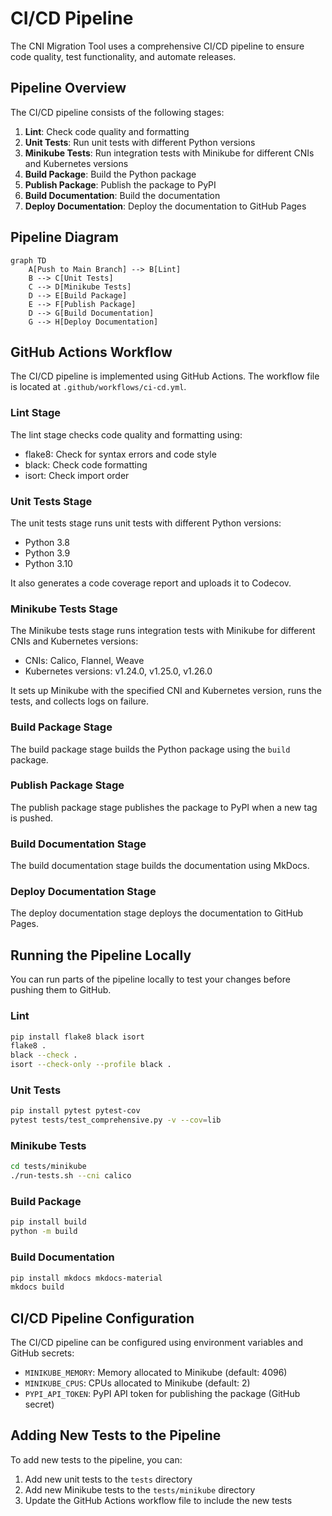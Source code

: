 # CI/CD Pipeline

The CNI Migration Tool uses a comprehensive CI/CD pipeline to ensure code quality, test functionality, and automate releases.

## Pipeline Overview

The CI/CD pipeline consists of the following stages:

1. **Lint**: Check code quality and formatting
2. **Unit Tests**: Run unit tests with different Python versions
3. **Minikube Tests**: Run integration tests with Minikube for different CNIs and Kubernetes versions
4. **Build Package**: Build the Python package
5. **Publish Package**: Publish the package to PyPI
6. **Build Documentation**: Build the documentation
7. **Deploy Documentation**: Deploy the documentation to GitHub Pages

## Pipeline Diagram

```mermaid
graph TD
    A[Push to Main Branch] --> B[Lint]
    B --> C[Unit Tests]
    C --> D[Minikube Tests]
    D --> E[Build Package]
    E --> F[Publish Package]
    D --> G[Build Documentation]
    G --> H[Deploy Documentation]
```

## GitHub Actions Workflow

The CI/CD pipeline is implemented using GitHub Actions. The workflow file is located at `.github/workflows/ci-cd.yml`.

### Lint Stage

The lint stage checks code quality and formatting using:

- flake8: Check for syntax errors and code style
- black: Check code formatting
- isort: Check import order

### Unit Tests Stage

The unit tests stage runs unit tests with different Python versions:

- Python 3.8
- Python 3.9
- Python 3.10

It also generates a code coverage report and uploads it to Codecov.

### Minikube Tests Stage

The Minikube tests stage runs integration tests with Minikube for different CNIs and Kubernetes versions:

- CNIs: Calico, Flannel, Weave
- Kubernetes versions: v1.24.0, v1.25.0, v1.26.0

It sets up Minikube with the specified CNI and Kubernetes version, runs the tests, and collects logs on failure.

### Build Package Stage

The build package stage builds the Python package using the `build` package.

### Publish Package Stage

The publish package stage publishes the package to PyPI when a new tag is pushed.

### Build Documentation Stage

The build documentation stage builds the documentation using MkDocs.

### Deploy Documentation Stage

The deploy documentation stage deploys the documentation to GitHub Pages.

## Running the Pipeline Locally

You can run parts of the pipeline locally to test your changes before pushing them to GitHub.

### Lint

```bash
pip install flake8 black isort
flake8 .
black --check .
isort --check-only --profile black .
```

### Unit Tests

```bash
pip install pytest pytest-cov
pytest tests/test_comprehensive.py -v --cov=lib
```

### Minikube Tests

```bash
cd tests/minikube
./run-tests.sh --cni calico
```

### Build Package

```bash
pip install build
python -m build
```

### Build Documentation

```bash
pip install mkdocs mkdocs-material
mkdocs build
```

## CI/CD Pipeline Configuration

The CI/CD pipeline can be configured using environment variables and GitHub secrets:

- `MINIKUBE_MEMORY`: Memory allocated to Minikube (default: 4096)
- `MINIKUBE_CPUS`: CPUs allocated to Minikube (default: 2)
- `PYPI_API_TOKEN`: PyPI API token for publishing the package (GitHub secret)

## Adding New Tests to the Pipeline

To add new tests to the pipeline, you can:

1. Add new unit tests to the `tests` directory
2. Add new Minikube tests to the `tests/minikube` directory
3. Update the GitHub Actions workflow file to include the new tests
